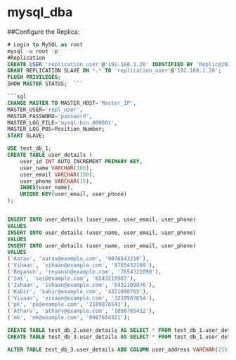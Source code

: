 # mysql_dba
##Configure the Replica:
```sql
# Login to MySQL as root
mysql -u root -p
#Replication
CREATE USER 'replication_user'@'192.168.1.20' IDENTIFIED BY 'Replic@2025';
GRANT REPLICATION SLAVE ON *.* TO 'replication_user'@'192.168.1.20';
FLUSH PRIVILEGES;
SHOW MASTER STATUS;  ```

```sql
CHANGE MASTER TO MASTER_HOST='Master_IP', 
MASTER_USER='repl_user', 
MASTER_PASSWORD='password', 
MASTER_LOG_FILE='mysql-bin.000001', 
MASTER_LOG_POS=Position_Number;
START SLAVE;
```
```sql
USE test_db_1;
CREATE TABLE user_details (
    user_id INT AUTO_INCREMENT PRIMARY KEY,
    user_name VARCHAR(100),
    user_email VARCHAR(100),
    user_phone VARCHAR(15),
    INDEX(user_name),
    UNIQUE KEY(user_email, user_phone)
);


INSERT INTO user_details (user_name, user_email, user_phone) 
VALUES
INSERT INTO user_details (user_name, user_email, user_phone) 
VALUES
INSERT INTO user_details (user_name, user_email, user_phone) 
VALUES
('Aarav', 'aarav@example.com', '9876543210'),
('Vihaan', 'vihaan@example.com', '8765432109'),
('Reyansh', 'reyansh@example.com', '7654321098'),
('Sai', 'sai@example.com', '6543210987'),
('Ishaan', 'ishaan@example.com', '5432109876'),
('Kabir', 'kabir@example.com', '4321098765'),
('Vivaan', 'vivaan@example.com', '3210987654'),
('pk', 'pk@example.com', '2109876543'),
('Atharv', 'atharv@example.com', '1098765432'),
('mk', 'mk@example.com', '0987654321');

CREATE TABLE test_db_2.user_details AS SELECT * FROM test_db_1.user_details;
CREATE TABLE test_db_3.user_details AS SELECT * FROM test_db_1.user_details;

ALTER TABLE test_db_3.user_details ADD COLUMN user_address VARCHAR(255); ```


